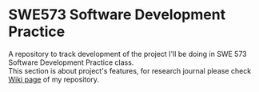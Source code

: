 # SWE573 Software Development Practice
A repository to track development of the project I'll be doing in SWE 573 Software Development Practice class.  
This section is about project's features, for research journal please check [Wiki page](https://github.com/Aell-a/swe573-project/wiki) of my repository.
